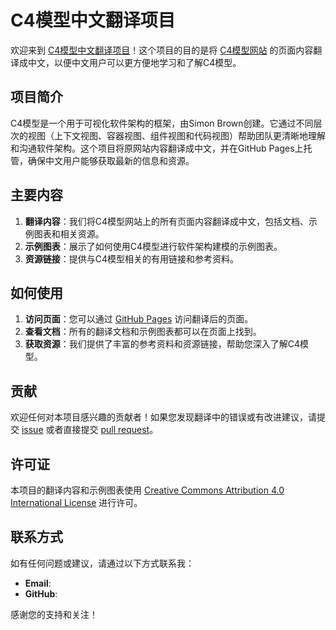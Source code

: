 # C4模型中文翻译项目

欢迎来到 [C4模型中文翻译项目](https://github.com/franksunye/c4model.cn)！这个项目的目的是将 [C4模型网站](https://c4model.com/) 的页面内容翻译成中文，以便中文用户可以更方便地学习和了解C4模型。

## 项目简介

C4模型是一个用于可视化软件架构的框架，由Simon Brown创建。它通过不同层次的视图（上下文视图、容器视图、组件视图和代码视图）帮助团队更清晰地理解和沟通软件架构。这个项目将原网站内容翻译成中文，并在GitHub Pages上托管，确保中文用户能够获取最新的信息和资源。

## 主要内容

1. **翻译内容**：我们将C4模型网站上的所有页面内容翻译成中文，包括文档、示例图表和相关资源。
2. **示例图表**：展示了如何使用C4模型进行软件架构建模的示例图表。
3. **资源链接**：提供与C4模型相关的有用链接和参考资料。

## 如何使用

1. **访问页面**：您可以通过 [GitHub Pages](https://franksunye.github.io/c4model.cn/) 访问翻译后的页面。
2. **查看文档**：所有的翻译文档和示例图表都可以在页面上找到。
3. **获取资源**：我们提供了丰富的参考资料和资源链接，帮助您深入了解C4模型。

## 贡献

欢迎任何对本项目感兴趣的贡献者！如果您发现翻译中的错误或有改进建议，请提交 [issue](https://github.com/franksunye/c4model.cn/issues) 或者直接提交 [pull request](https://github.com/franksunye/c4model.cn/pulls)。

## 许可证

本项目的翻译内容和示例图表使用 [Creative Commons Attribution 4.0 International License](https://creativecommons.org/licenses/by/4.0/) 进行许可。

## 联系方式

如有任何问题或建议，请通过以下方式联系我：

- **Email**: 
- **GitHub**: 

感谢您的支持和关注！

